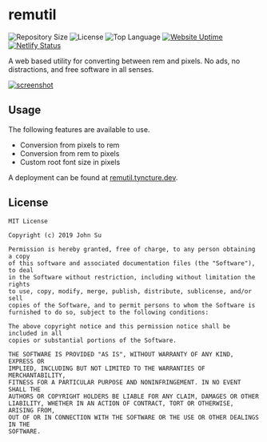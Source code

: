 # remutil
![Repository Size](https://img.shields.io/github/repo-size/Tyncture/remutil.svg?t&style=flat-square)
![License](https://img.shields.io/github/license/Tyncture/remutil.svg?&style=flat-square)
![Top Language](https://img.shields.io/github/languages/top/Tyncture/remutil.svg?&style=flat-square)
[![Website Uptime](https://img.shields.io/website-up-down-green-red/http/remutil.tyncture.dev.svg?label=remutil.tynvcture.dev&style=flat-square)](https://remutil.tyncture.dev)
[![Netlify Status](https://api.netlify.com/api/v1/badges/2fe921ff-bbac-48f1-8c61-38462f837370/deploy-status)](https://remutil.tyncture.dev)


A web based utility for converting between rem and pixels. No ads, no distractions, 
and free software in all senses.

[![screenshot](https://i.imgur.com/f7P1onc.png)]((https://remutil.tyncture.dev/))

## Usage

The following features are available to use.
- Conversion from pixels to rem
- Conversion from rem to pixels
- Custom root font size in pixels

A deployment can be found at [remutil.tyncture.dev](https://remutil.tyncture.dev/).

## License
```
MIT License

Copyright (c) 2019 John Su

Permission is hereby granted, free of charge, to any person obtaining a copy
of this software and associated documentation files (the "Software"), to deal
in the Software without restriction, including without limitation the rights
to use, copy, modify, merge, publish, distribute, sublicense, and/or sell
copies of the Software, and to permit persons to whom the Software is
furnished to do so, subject to the following conditions:

The above copyright notice and this permission notice shall be included in all
copies or substantial portions of the Software.

THE SOFTWARE IS PROVIDED "AS IS", WITHOUT WARRANTY OF ANY KIND, EXPRESS OR
IMPLIED, INCLUDING BUT NOT LIMITED TO THE WARRANTIES OF MERCHANTABILITY,
FITNESS FOR A PARTICULAR PURPOSE AND NONINFRINGEMENT. IN NO EVENT SHALL THE
AUTHORS OR COPYRIGHT HOLDERS BE LIABLE FOR ANY CLAIM, DAMAGES OR OTHER
LIABILITY, WHETHER IN AN ACTION OF CONTRACT, TORT OR OTHERWISE, ARISING FROM,
OUT OF OR IN CONNECTION WITH THE SOFTWARE OR THE USE OR OTHER DEALINGS IN THE
SOFTWARE.
```
